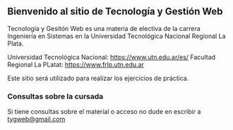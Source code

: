 ## Bienvenido al sitio de Tecnología y Gestión Web

Tecnología y Gesitón Web es una materia de electiva de la carrera Ingeniería en Sistemas en la Universidad Tecnológica Nacional Regional La Plata.

Universidad Tecnológica Nacional: https://www.utn.edu.ar/es/
Facultad Regional La PLatat: https://www.frlp.utn.edu.ar

Este sitio será utilizado para realizar los ejercicios de práctica.

### Consultas sobre la cursada

Si tiene consultas sobre el material o acceso no dude en escribir a tygweb@gmail.com
